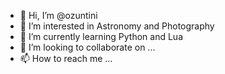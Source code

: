 - 👋 Hi, I’m @ozuntini
- 👀 I’m interested in Astronomy and Photography
- 🌱 I’m currently learning Python and Lua
- 💞️ I’m looking to collaborate on ...
- 📫 How to reach me ...

<!---
ozuntini/ozuntini is a ✨ special ✨ repository because its `README.md` (this file) appears on your GitHub profile.
You can click the Preview link to take a look at your changes.
--->
